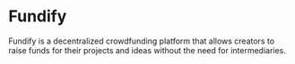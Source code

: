 # Fundify
Fundify is a decentralized crowdfunding platform that allows creators to raise funds for their projects and ideas without the need for intermediaries.
